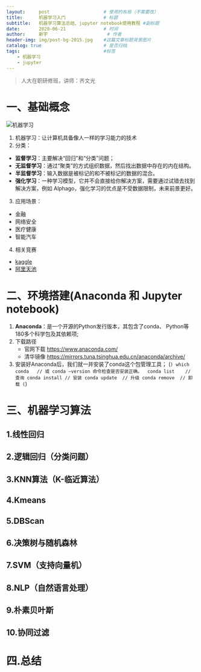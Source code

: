 ```yaml
---
layout:     post                    # 使用的布局（不需要改）
title:      机器学习入门              # 标题 
subtitle:   机器学习算法总结、jupyter notebook使用教程 #副标题
date:       2020-06-21              # 时间
author:     新宇                      # 作者
header-img: img/post-bg-2015.jpg    #这篇文章标题背景图片
catalog: true                       # 是否归档
tags:                               #标签
    - 机器学习
    - jupyter
---
```


>人大在职研修班，讲师：齐文光

# 一、基础概念
![机器学习](https://tva1.sinaimg.cn/large/007S8ZIlly1gg04lmbnbgj307h06lmx6.jpg "机器学习")
1. 机器学习：让计算机具备像人一样的学习能力的技术
2. 分类：
- **监督学习**：主要解决“回归”和“分类”问题；
- **无监督学习**：通过“聚类”的方式组织数据，然后找出数据中存在的内在结构。
- **半监督学习**：输入数据是被标记的和不被标记的数据的混合。
- **强化学习**：一种学习模型，它并不会直接给你解决方案，需要通过试错去找到解决方案，例如 Alphago，强化学习的优点是不受数据限制，未来前景更好。
3. 应用场景：
- 金融
- 网络安全
- 医疗健康
- 智能汽车
4. 相关竞赛
- [kaggle](https://www.kaggle.com/)
- [阿里天池](https://tianchi.aliyun.com/)

# 二、环境搭建(Anaconda 和 Jupyter notebook)

1. **Anaconda**：是一个开源的Python发行版本，其包含了conda、 Python等180多个科学包及其依赖项;
2. 下载路径 
   - 官网下载 https://www.anaconda.com/
   - 清华镜像 https://mirrors.tuna.tsinghua.edu.cn/anaconda/archive/
3. 安装好Anaconda后，我们就一并安装了conda这个包管理工具；
   (```)
	   which conda   // 或 conda –version 命令检查是否安装正确。 
	   conda list    // 查询
	   conda install // 安装
	   conda update  // 升级
	   conda remove  // 卸载
   (```)

# 三、机器学习算法
## 1.线性回归
## 2.逻辑回归（分类问题）
## 3.KNN算法（K-临近算法）
## 4.Kmeans
## 5.DBScan
## 6.决策树与随机森林
## 7.SVM（支持向量机）
## 8.NLP（自然语言处理）
## 9.朴素贝叶斯
## 10.协同过滤

# 四.总结